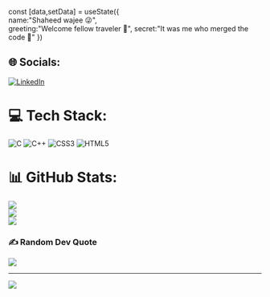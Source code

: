 const [data,setData] = useState({
<br>name:"Shaheed wajee 😜",</br>
greeting:"Welcome fellow traveler 🤗",
secret:"It was me who merged the code 🤫"
})


## 🌐 Socials:
[![LinkedIn](https://img.shields.io/badge/LinkedIn-%230077B5.svg?logo=linkedin&logoColor=white)](https://linkedin.com/in/shayeed-wajee) 

# 💻 Tech Stack:
![C](https://img.shields.io/badge/c-%2300599C.svg?style=for-the-badge&logo=c&logoColor=white) ![C++](https://img.shields.io/badge/c++-%2300599C.svg?style=for-the-badge&logo=c%2B%2B&logoColor=white) ![CSS3](https://img.shields.io/badge/css3-%231572B6.svg?style=for-the-badge&logo=css3&logoColor=white) ![HTML5](https://img.shields.io/badge/html5-%23E34F26.svg?style=for-the-badge&logo=html5&logoColor=white)

# 📊 GitHub Stats:
![](https://github-readme-stats.vercel.app/api?username=WajeeNPC&theme=merko&hide_border=false&include_all_commits=true&count_private=false)<br/>
![](https://github-readme-streak-stats.herokuapp.com/?user=WajeeNPC&theme=merko&hide_border=false)<br/>
![](https://github-readme-stats.vercel.app/api/top-langs/?username=WajeeNPC&theme=merko&hide_border=false&include_all_commits=true&count_private=false&layout=compact)

### ✍️ Random Dev Quote
![](https://quotes-github-readme.vercel.app/api?type=horizontal&theme=radical)

---
[![](https://visitcount.itsvg.in/api?id=WajeeNPC&icon=0&color=0)](https://visitcount.itsvg.in)

<!-- Proudly created with GPRM ( https://gprm.itsvg.in ) -->
